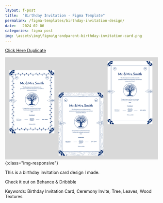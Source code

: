 ```yaml
---
layout: f-post
title:  "Birthday Invitation - Figma Template"
permalink: /figma-templates/birthday-invitation-design/
date:   2024-02-06
categories: figma post
img: \assets\img\figma\grandparent-birthday-invitation-card.png
---
```



<a class="button" href="https://www.figma.com/community/file/1336458576131941150/grandparent-birthday-ceremony-invitation-card-figma" target="_blank">Click Here Duplicate</a>

![image-title-here](\assets\img\figma/grandparent-birthday-invitation-card.png){:class="img-responsive"}

This is a birthday invitation card design I made.

Check it out on Behance & Dribbble

Keywords: Birthday Invitation Card, Ceremony Invite, Tree, Leaves, Wood Textures

